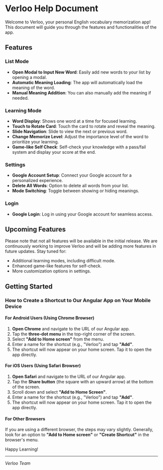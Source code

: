 # Verloo Help Document

Welcome to Verloo, your personal English vocabulary memorization app! This document will guide you through the features and functionalities of the app.

## Features

### List Mode
- **Open Modal to Input New Word**: Easily add new words to your list by opening a modal.
- **Automatic Meaning Loading**: The app will automatically load the meaning of the word.
- **Manual Meaning Addition**: You can also manually add the meaning if needed.

### Learning Mode
- **Word Display**: Shows one word at a time for focused learning.
- **Touch to Rotate Card**: Touch the card to rotate and reveal the meaning.
- **Slide Navigation**: Slide to view the next or previous word.
- **Change Memorize Level**: Adjust the importance level of the word to prioritize your learning.
- **Game-like Self Check**: Self-check your knowledge with a pass/fail system and display your score at the end.

### Settings
- **Google Account Setup**: Connect your Google account for a personalized experience.
- **Delete All Words**: Option to delete all words from your list.
- **Mode Switching**: Toggle between showing or hiding meanings.

### Login
- **Google Login**: Log in using your Google account for seamless access.

## Upcoming Features

Please note that not all features will be available in the initial release. We are continuously working to improve Verloo and will be adding more features in future updates. Stay tuned for:

- Additional learning modes, including difficult mode.
- Enhanced game-like features for self-check.
- More customization options in settings.

## Getting Started

### How to Create a Shortcut to Our Angular App on Your Mobile Device

#### For Android Users (Using Chrome Browser)

1. **Open Chrome** and navigate to the URL of our Angular app.
2. Tap the **three-dot menu** in the top-right corner of the screen.
3. Select **"Add to Home screen"** from the menu.
4. Enter a name for the shortcut (e.g., "Verloo") and tap **"Add"**.
5. The shortcut will now appear on your home screen. Tap it to open the app directly.

#### For iOS Users (Using Safari Browser)

1. **Open Safari** and navigate to the URL of our Angular app.
2. Tap the **Share button** (the square with an upward arrow) at the bottom of the screen.
3. Scroll down and select **"Add to Home Screen"**.
4. Enter a name for the shortcut (e.g., "Verloo") and tap **"Add"**.
5. The shortcut will now appear on your home screen. Tap it to open the app directly.

#### For Other Browsers

If you are using a different browser, the steps may vary slightly. Generally, look for an option to **"Add to Home screen"** or **"Create Shortcut"** in the browser's menu.


Happy Learning!

---

*Verloo Team*
